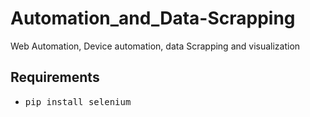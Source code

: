 # Automation_and_Data-Scrapping
Web Automation, Device automation, data Scrapping and visualization


## Requirements
<ul>
<li><pre>pip install selenium</pre></li>
<!--
<li><pre>pip install numpy</pre></li>
-->
</ul>
